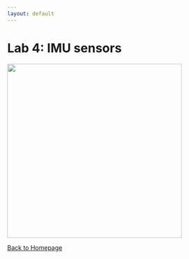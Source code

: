 ```yaml
---
layout: default
---
```


# Lab 4: IMU sensors

<img src="/FastRobotsSP23/assets/images/construction.jpg" class="center" style="height: 400px;"/>

[Back to Homepage](../)
